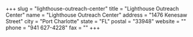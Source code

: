 +++
slug = "lighthouse-outreach-center"
title = "Lighthouse Outreach Center"
name = "Lighthouse Outreach Center"
address = "1476 Kenesaw Street"
city = "Port Charlotte"
state = "FL"
postal = "33948"
website = ""
phone = "941 627-4228"
fax = ""
+++
